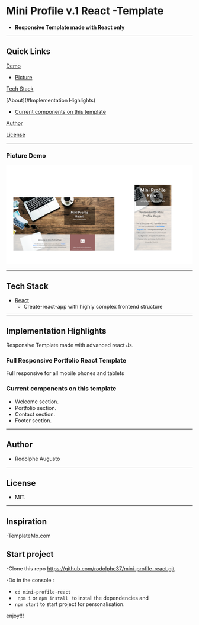 # Mini Profile v.1 React -Template

- **Responsive Template made with React only**

---

## Quick Links

[Demo](#demo)


- [Picture](#picture-demo)

[Tech Stack](#tech-stack)

[About](#Implementation Highlights)

- [Current components on this template](#Current-components-on-this-template)

[Author](#author)

[License](#license)

---

### Picture Demo

![demopng](mini-profile-react.png)

---

## Tech Stack

- [React](https://github.com/facebook/react) 
  - Create-react-app with highly complex frontend structure
---

## Implementation Highlights

Responsive Template made with advanced react Js.

### Full Responsive Portfolio React Template

Full responsive for all mobile phones and tablets

### Current components on this template

- Welcome section.
- Portfolio section.
- Contact section.
- Footer section.

---

## Author

- Rodolphe Augusto

---

## License

- MIT.

---
## Inspiration

-TemplateMo.com

## Start project
-Clone this repo https://github.com/rodolphe37/mini-profile-react.git

-Do in the console :
-    ```cd mini-profile-react```
-    ``` npm i``` or ```npm install ```
to install the dependencies and 
-    ```npm start```
to start project for personalisation.

enjoy!!!
